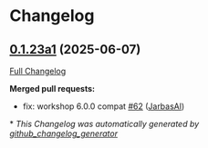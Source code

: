 # Changelog

## [0.1.23a1](https://github.com/OpenVoiceOS/ovos-skill-parrot/tree/0.1.23a1) (2025-06-07)

[Full Changelog](https://github.com/OpenVoiceOS/ovos-skill-parrot/compare/0.1.22...0.1.23a1)

**Merged pull requests:**

- fix: workshop 6.0.0 compat [\#62](https://github.com/OpenVoiceOS/ovos-skill-parrot/pull/62) ([JarbasAl](https://github.com/JarbasAl))



\* *This Changelog was automatically generated by [github_changelog_generator](https://github.com/github-changelog-generator/github-changelog-generator)*

